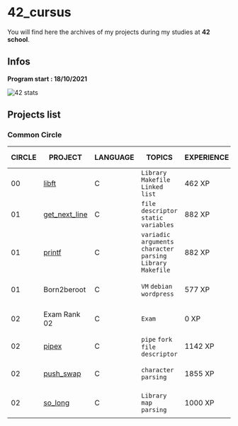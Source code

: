 # 42_cursus

You will find here the archives of my projects during my studies at **42 school**.

## Infos

**Program start : 18/10/2021**

![42 stats](https://badge42.vercel.app/api/v2/cl1m1z528009409l5bo2ovzih/stats?cursusId=21&coalitionId=116)

## Projects list

### Common Circle

| CIRCLE | PROJECT | LANGUAGE | TOPICS | EXPERIENCE | STATUS | Date of Completion |
| ------ | ------- | -------- | ------ | ---------- | ------ | ------------------ |
| 00     | [libft](https://github.com/PapyMonkey/42_libft) | C | `Library` `Makefile` `Linked list` | 462 XP | ![libft score](https://badge42.vercel.app/api/v2/cl1m1z528009409l5bo2ovzih/project/2380225) | 02/11/2021 |
| 01     | [get_next_line](https://github.com/PapyMonkey/42_get_next_line) | C | `file descriptor` `static variables` | 882 XP | ![get_next_line grade](https://badge42.vercel.app/api/v2/cl1m1z528009409l5bo2ovzih/project/2550555) | 12/05/2022 |
| 01     | [printf](https://github.com/PapyMonkey/42_printf) | C | `variadic arguments` `character parsing` `Library` `Makefile` | 882 XP | ![printf grade](https://badge42.vercel.app/api/v2/cl1m1z528009409l5bo2ovzih/project/2397111) | 04/04/2022 |
| 01     | Born2beroot | C | `VM` `debian` `wordpress` | 577  XP | ![aguiri's 42 Born2beroot Score](https://badge42.vercel.app/api/v2/cl1m1z528009409l5bo2ovzih/project/2615647) | 08/06/2022 |
| 02     | Exam Rank 02 | C | `Exam` | 0 XP | ![aguiri's 42 Exam Rank 02 Score](https://badge42.vercel.app/api/v2/cl1m1z528009409l5bo2ovzih/project/2619586) | 16/06/2022 |
| 02     | [pipex](https://github.com/PapyMonkey/42_pipex) | C | `pipe` `fork` `file descriptor` | 1142  XP | ![aguiri's 42 pipex Score](https://badge42.vercel.app/api/v2/cl1m1z528009409l5bo2ovzih/project/2616039) | 17/06/2022 |
| 02     | [push_swap](https://github.com/PapyMonkey/42_push_swap) | C | `character parsing` | 1855 XP | ![aguiri's 42 push_swap Score](https://badge42.vercel.app/api/v2/cl1m1z528009409l5bo2ovzih/project/2623778) | 20/06/2022 |
| 02     | [so_long](https://github.com/PapyMonkey/42_so_long) | C | `Library` `map parsing` | 1000 XP | ![aguiri's 42 so_long Score](https://badge42.vercel.app/api/v2/cl1m1z528009409l5bo2ovzih/project/2623777) | ? |
